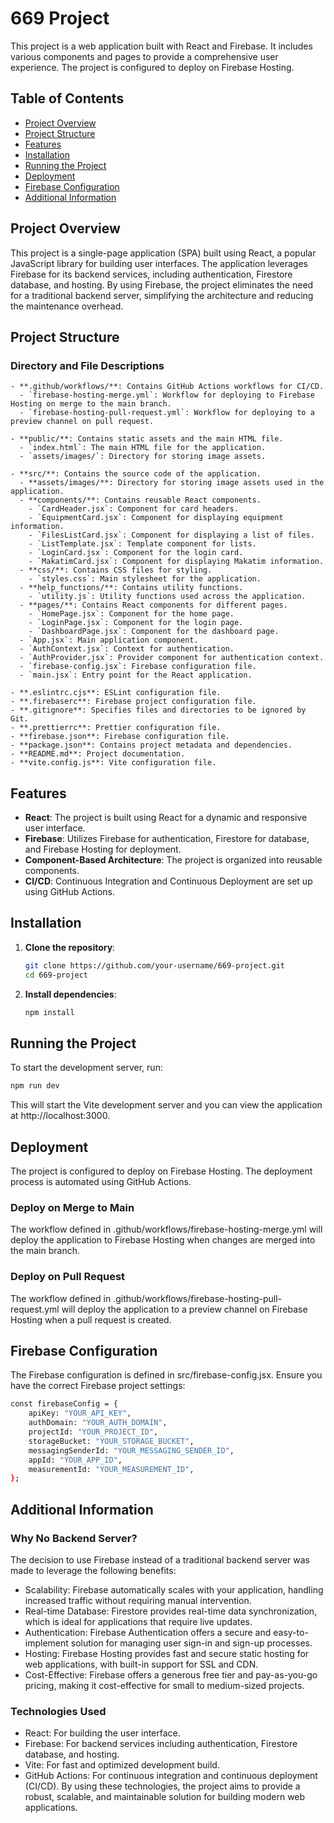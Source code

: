 # 669 Project

This project is a web application built with React and Firebase. It includes various components and pages to provide a comprehensive user experience. The project is configured to deploy on Firebase Hosting.

## Table of Contents

- [Project Overview](#project-overview)
- [Project Structure](#project-structure)
- [Features](#features)
- [Installation](#installation)
- [Running the Project](#running-the-project)
- [Deployment](#deployment)
- [Firebase Configuration](#firebase-configuration)
- [Additional Information](#additional-information)

## Project Overview
This project is a single-page application (SPA) built using React, a popular JavaScript library for building user interfaces. The application leverages Firebase for its backend services, including authentication, Firestore database, and hosting. By using Firebase, the project eliminates the need for a traditional backend server, simplifying the architecture and reducing the maintenance overhead.

## Project Structure
### Directory and File Descriptions
```
- **.github/workflows/**: Contains GitHub Actions workflows for CI/CD.
  - `firebase-hosting-merge.yml`: Workflow for deploying to Firebase Hosting on merge to the main branch.
  - `firebase-hosting-pull-request.yml`: Workflow for deploying to a preview channel on pull request.

- **public/**: Contains static assets and the main HTML file.
  - `index.html`: The main HTML file for the application.
  - `assets/images/`: Directory for storing image assets.

- **src/**: Contains the source code of the application.
  - **assets/images/**: Directory for storing image assets used in the application.
  - **components/**: Contains reusable React components.
    - `CardHeader.jsx`: Component for card headers.
    - `EquipmentCard.jsx`: Component for displaying equipment information.
    - `FilesListCard.jsx`: Component for displaying a list of files.
    - `ListTemplate.jsx`: Template component for lists.
    - `LoginCard.jsx`: Component for the login card.
    - `MakatimCard.jsx`: Component for displaying Makatim information.
  - **css/**: Contains CSS files for styling.
    - `styles.css`: Main stylesheet for the application.
  - **help_functions/**: Contains utility functions.
    - `utility.js`: Utility functions used across the application.
  - **pages/**: Contains React components for different pages.
    - `HomePage.jsx`: Component for the home page.
    - `LoginPage.jsx`: Component for the login page.
    - `DashboardPage.jsx`: Component for the dashboard page.
  - `App.jsx`: Main application component.
  - `AuthContext.jsx`: Context for authentication.
  - `AuthProvider.jsx`: Provider component for authentication context.
  - `firebase-config.jsx`: Firebase configuration file.
  - `main.jsx`: Entry point for the React application.

- **.eslintrc.cjs**: ESLint configuration file.
- **.firebaserc**: Firebase project configuration file.
- **.gitignore**: Specifies files and directories to be ignored by Git.
- **.prettierrc**: Prettier configuration file.
- **firebase.json**: Firebase configuration file.
- **package.json**: Contains project metadata and dependencies.
- **README.md**: Project documentation.
- **vite.config.js**: Vite configuration file.
```

## Features

- **React**: The project is built using React for a dynamic and responsive user interface.
- **Firebase**: Utilizes Firebase for authentication, Firestore for database, and Firebase Hosting for deployment.
- **Component-Based Architecture**: The project is organized into reusable components.
- **CI/CD**: Continuous Integration and Continuous Deployment are set up using GitHub Actions.

## Installation

1. **Clone the repository**:
    ```sh
    git clone https://github.com/your-username/669-project.git
    cd 669-project
    ```

2. **Install dependencies**:
    ```sh
    npm install
    ```

## Running the Project

To start the development server, run:
```sh
npm run dev
```
This will start the Vite development server and you can view the application at http://localhost:3000.

## Deployment
The project is configured to deploy on Firebase Hosting. The deployment process is automated using GitHub Actions.

### Deploy on Merge to Main
The workflow defined in .github/workflows/firebase-hosting-merge.yml will deploy the application to Firebase Hosting when changes are merged into the main branch.

### Deploy on Pull Request
The workflow defined in .github/workflows/firebase-hosting-pull-request.yml will deploy the application to a preview channel on Firebase Hosting when a pull request is created.

## Firebase Configuration
The Firebase configuration is defined in src/firebase-config.jsx. Ensure you have the correct Firebase project settings:
```sh
const firebaseConfig = {
    apiKey: "YOUR_API_KEY",
    authDomain: "YOUR_AUTH_DOMAIN",
    projectId: "YOUR_PROJECT_ID",
    storageBucket: "YOUR_STORAGE_BUCKET",
    messagingSenderId: "YOUR_MESSAGING_SENDER_ID",
    appId: "YOUR_APP_ID",
    measurementId: "YOUR_MEASUREMENT_ID",
};
```

## Additional Information
### Why No Backend Server?
The decision to use Firebase instead of a traditional backend server was made to leverage the following benefits:

- Scalability: Firebase automatically scales with your application, handling increased traffic without requiring manual intervention.
- Real-time Database: Firestore provides real-time data synchronization, which is ideal for applications that require live updates.
- Authentication: Firebase Authentication offers a secure and easy-to-implement solution for managing user sign-in and sign-up processes.
- Hosting: Firebase Hosting provides fast and secure static hosting for web applications, with built-in support for SSL and CDN.
- Cost-Effective: Firebase offers a generous free tier and pay-as-you-go pricing, making it cost-effective for small to medium-sized projects.

### Technologies Used
- React: For building the user interface.
- Firebase: For backend services including authentication, Firestore database, and hosting.
- Vite: For fast and optimized development build.
- GitHub Actions: For continuous integration and continuous deployment (CI/CD).
By using these technologies, the project aims to provide a robust, scalable, and maintainable solution for building modern web applications.
